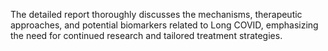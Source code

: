 The detailed report thoroughly discusses the mechanisms, therapeutic approaches, and potential biomarkers related to Long COVID, emphasizing the need for continued research and tailored treatment strategies.